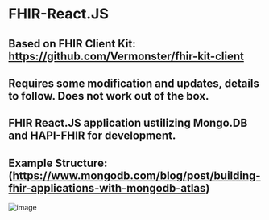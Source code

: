 # FHIR-React.JS

## Based on FHIR Client Kit: https://github.com/Vermonster/fhir-kit-client
## Requires some modification and updates, details to follow. Does not work out of the box. 

## FHIR React.JS application ustilizing Mongo.DB and HAPI-FHIR for development.

## Example Structure: (https://www.mongodb.com/blog/post/building-fhir-applications-with-mongodb-atlas)

![image](https://user-images.githubusercontent.com/6289940/199087812-95cdd7bc-f7ac-43ae-94c2-818dc9c98137.png)
